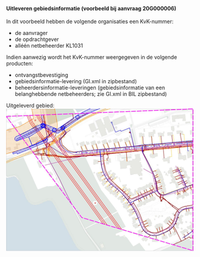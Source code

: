 #### Uitleveren gebiedsinformatie (voorbeeld bij aanvraag 20G000006)

In dit voorbeeld hebben de volgende organisaties een KvK-nummer:
- de aanvrager
- de opdrachtgever
- alléén netbeheerder KL1031

Indien aanwezig wordt het KvK-nummer weergegeven in de volgende producten:
- ontvangstbevestiging
- gebiedsinformatie-levering (GI.xml in zipbestand)
- beheerdersinformatie-leveringen (gebiedsinformatie van een belanghebbende netbeheerders; zie GI.xml in BIL zipbestand)

Uitgeleverd gebied:  \
![aanvraag 20G000006](../images/aanvraag_20G000006.jpg "aanvraag 20G000006")